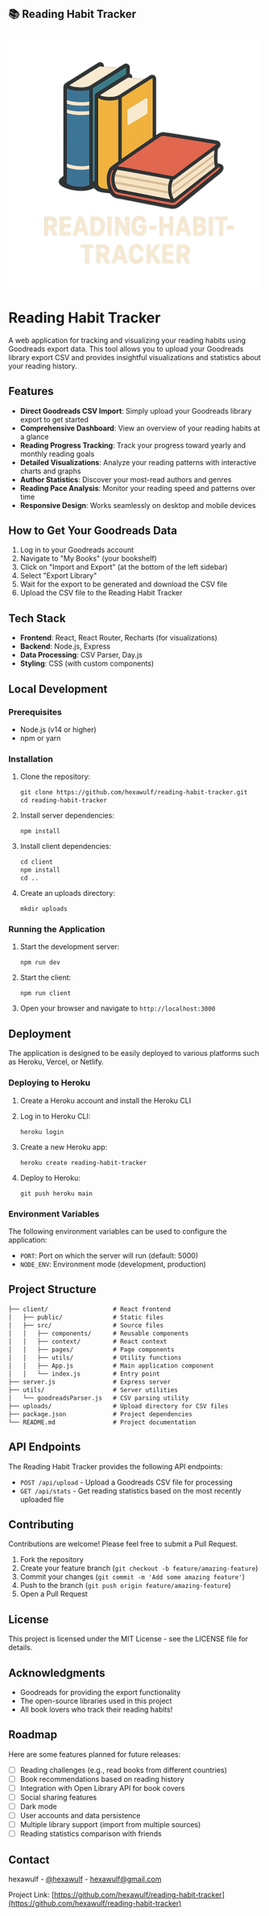 ## 📚 Reading Habit Tracker

![Book Icon](generated-icon.png)


# Reading Habit Tracker

A web application for tracking and visualizing your reading habits using Goodreads export data. This tool allows you to upload your Goodreads library export CSV and provides insightful visualizations and statistics about your reading history.


## Features

- **Direct Goodreads CSV Import**: Simply upload your Goodreads library export to get started
- **Comprehensive Dashboard**: View an overview of your reading habits at a glance
- **Reading Progress Tracking**: Track your progress toward yearly and monthly reading goals
- **Detailed Visualizations**: Analyze your reading patterns with interactive charts and graphs
- **Author Statistics**: Discover your most-read authors and genres
- **Reading Pace Analysis**: Monitor your reading speed and patterns over time
- **Responsive Design**: Works seamlessly on desktop and mobile devices

## How to Get Your Goodreads Data

1. Log in to your Goodreads account
2. Navigate to "My Books" (your bookshelf)
3. Click on "Import and Export" (at the bottom of the left sidebar)
4. Select "Export Library"
5. Wait for the export to be generated and download the CSV file
6. Upload the CSV file to the Reading Habit Tracker

## Tech Stack

- **Frontend**: React, React Router, Recharts (for visualizations)
- **Backend**: Node.js, Express
- **Data Processing**: CSV Parser, Day.js
- **Styling**: CSS (with custom components)

## Local Development

### Prerequisites

- Node.js (v14 or higher)
- npm or yarn

### Installation

1. Clone the repository:
   ```
   git clone https://github.com/hexawulf/reading-habit-tracker.git
   cd reading-habit-tracker
   ```

2. Install server dependencies:
   ```
   npm install
   ```

3. Install client dependencies:
   ```
   cd client
   npm install
   cd ..
   ```

4. Create an uploads directory:
   ```
   mkdir uploads
   ```

### Running the Application

1. Start the development server:
   ```
   npm run dev
   ```

2. Start the client:
   ```
   npm run client
   ```

3. Open your browser and navigate to `http://localhost:3000`

## Deployment

The application is designed to be easily deployed to various platforms such as Heroku, Vercel, or Netlify.

### Deploying to Heroku

1. Create a Heroku account and install the Heroku CLI
2. Log in to Heroku CLI:
   ```
   heroku login
   ```

3. Create a new Heroku app:
   ```
   heroku create reading-habit-tracker
   ```

4. Deploy to Heroku:
   ```
   git push heroku main
   ```

### Environment Variables

The following environment variables can be used to configure the application:

- `PORT`: Port on which the server will run (default: 5000)
- `NODE_ENV`: Environment mode (development, production)

## Project Structure

```
├── client/                  # React frontend
│   ├── public/              # Static files
│   ├── src/                 # Source files
│   │   ├── components/      # Reusable components
│   │   ├── context/         # React context
│   │   ├── pages/           # Page components
│   │   ├── utils/           # Utility functions
│   │   ├── App.js           # Main application component
│   │   └── index.js         # Entry point
├── server.js                # Express server
├── utils/                   # Server utilities
│   └── goodreadsParser.js   # CSV parsing utility
├── uploads/                 # Upload directory for CSV files
├── package.json             # Project dependencies
└── README.md                # Project documentation
```

## API Endpoints

The Reading Habit Tracker provides the following API endpoints:

- `POST /api/upload` - Upload a Goodreads CSV file for processing
- `GET /api/stats` - Get reading statistics based on the most recently uploaded file

## Contributing

Contributions are welcome! Please feel free to submit a Pull Request.

1. Fork the repository
2. Create your feature branch (`git checkout -b feature/amazing-feature`)
3. Commit your changes (`git commit -m 'Add some amazing feature'`)
4. Push to the branch (`git push origin feature/amazing-feature`)
5. Open a Pull Request

## License

This project is licensed under the MIT License - see the LICENSE file for details.

## Acknowledgments

- Goodreads for providing the export functionality
- The open-source libraries used in this project
- All book lovers who track their reading habits!

## Roadmap

Here are some features planned for future releases:

- [ ] Reading challenges (e.g., read books from different countries)
- [ ] Book recommendations based on reading history
- [ ] Integration with Open Library API for book covers
- [ ] Social sharing features
- [ ] Dark mode
- [ ] User accounts and data persistence
- [ ] Multiple library support (import from multiple sources)
- [ ] Reading statistics comparison with friends

## Contact

hexawulf - [@hexawulf](https://twitter.com/hexawulf) - hexawulf@gmail.com

Project Link: [https://github.com/hexawulf/reading-habit-tracker](https://github.com/hexawulf/reading-habit-tracker)
